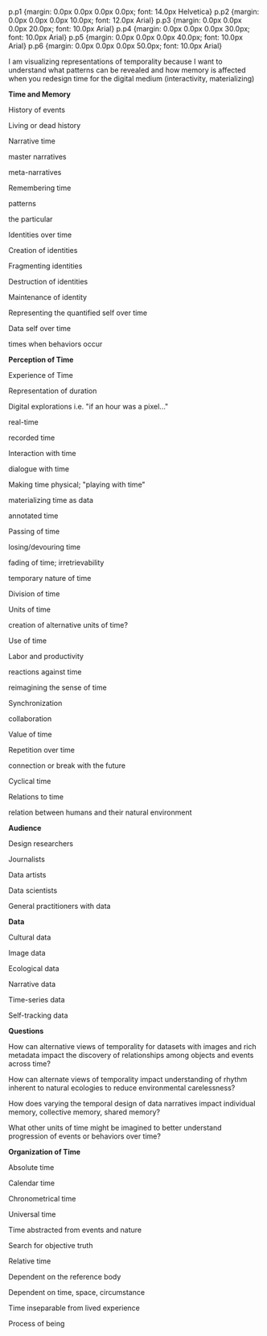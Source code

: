 p.p1 {margin: 0.0px 0.0px 0.0px 0.0px; font: 14.0px Helvetica}
p.p2 {margin: 0.0px 0.0px 0.0px 10.0px; font: 12.0px Arial}
p.p3 {margin: 0.0px 0.0px 0.0px 20.0px; font: 10.0px Arial}
p.p4 {margin: 0.0px 0.0px 0.0px 30.0px; font: 10.0px Arial}
p.p5 {margin: 0.0px 0.0px 0.0px 40.0px; font: 10.0px Arial}
p.p6 {margin: 0.0px 0.0px 0.0px 50.0px; font: 10.0px Arial}

I am visualizing representations of temporality because I want to understand what patterns can be revealed and how memory is affected when you redesign time for the digital medium (interactivity, materializing)

**Time and Memory**

History of events

Living or dead history

Narrative time

master narratives

meta-narratives

Remembering time

patterns

the particular

Identities over time

Creation of identities

Fragmenting identities

Destruction of identities

Maintenance of identity

Representing the quantified self over time

Data self over time

times when behaviors occur

**Perception of Time**

Experience of Time

Representation of duration

Digital explorations i.e. "if an hour was a pixel..."

real-time

recorded time

Interaction with time

dialogue with time

Making time physical; "playing with time"

materializing time as data

annotated time

Passing of time

losing/devouring time

fading of time; irretrievability

temporary nature of time

Division of time

Units of time

creation of alternative units of time?

Use of time

Labor and productivity

reactions against time

reimagining the sense of time

Synchronization

collaboration

Value of time

Repetition over time

connection or break with the future

Cyclical time

Relations to time

relation between humans and their natural environment

**Audience**

Design researchers

Journalists

Data artists

Data scientists

General practitioners with data

**Data**

Cultural data

Image data

Ecological data

Narrative data

Time-series data

Self-tracking data

**Questions**

How can alternative views of temporality for datasets with images and rich metadata impact the discovery of relationships among objects and events across time?

How can alternate views of temporality impact understanding of rhythm inherent to natural ecologies to reduce environmental carelessness?

How does varying the temporal design of data narratives impact individual memory, collective memory, shared memory?

What other units of time might be imagined to better understand progression of events or behaviors over time?

**Organization of Time**

Absolute time

Calendar time

Chronometrical time

Universal time

Time abstracted from events and nature

Search for objective truth

Relative time

Dependent on the reference body

Dependent on time, space, circumstance

Time inseparable from lived experience

Process of being